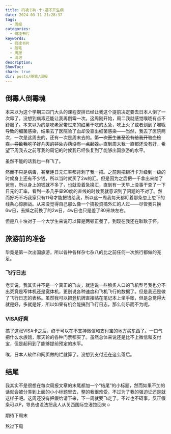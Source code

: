 ```yaml
---
title: 码凌书片·十·避不开生病
date: 2024-03-11 21:28:37
tags:
  - 周报
categories:
  - 码凌书片
keywords:
  - 码凌书片
  - 随笔
  - 周报
  - 周记
description: 
ShowToc: 
share: true
dir: posts/随笔/周报
---
```


## 倒霉人倒霉魂

本来以为这个学期三四门大头的课程安排已经让我这个提前决定要去日本人倒了一次霉了，没想到病毒还能让我再倒霉一次。这周刚开始，周二我就感觉喉咙有点不舒服了。本来以为的是吃老家带过来的红薯干吃的太急，吃上火了或者划到了喉咙导致的细菌感染，结果去了医院验了血却没查出细菌感染——当然，我去了医院两次，一次是这周去的，还有一次是周末去的。~~第一次医生甚至没有给我开验血检查，导致我吃了好几天的非处方药没有一点起效。~~直到周末我一直都还没有好，希望下周我去之前写我的周记的时候我已经恢复到了能够出国旅游的水平。

虽然不能的话我也一样飞了。

然而不只是病毒，甚至连日元汇率都背刺了我一把。之前刚把银行卡升级到一级的时候身上还有不少钱，所以当时就买了2w的汇。但是因为之后把一千拿出来给了爸爸，所以身上的钱就不多了，也就没着急换汇，直到有一天早上没事干查了一下日元的汇率，看到一条几乎呈90度的直线的时候我就意识到了问题的不对了。然而好巧不巧我家只有11号才能把钱给我，所以这一周我每天都盯着那条忽上忽下的线条心惊胆战。从来没觉得自己那么像一个搞投资搞外汇的人过——尽管我只换6w日，去掉之前换了的2w日，4w日也只是差了80来块左右。

但是八十块对于一个大学生来说可以算是两顿正餐了，到现在我还在耿耿于怀。

## 旅游前的准备

毕竟是第一次出国旅游，所以各种各样杂七杂八的比之前任何一次旅行都做的充足。

### 飞行日志

老实说，我其实并不是一个真正的飞友，就连说一些脍炙人口的飞机型号我也分不出究竟是窄体机还是宽体机，更别说各种速度和飞机飞行的数据了。但是我还是做了飞行日志的表格。虽然我可以把登机牌直接贴在笔记本上坐手账，但是总觉得大就是好，多就是好，所以如果有机会能搞到飞行日志，那么何乐而不为呢。

### VISA好爽

搞了这张VISA卡之后，终于可以在不支持微信和支付宝的地方买东西了。一口气把什么水族馆，摩天轮的各种门票都买了。虽然总体来说还是比不上微信和支付宝，但是起码到了能够提前预定的水平。

唉，日本人软件和网页做的烂就算了。没想到支付还在这么落后。

## 结尾

我其实不是很想在每次周报文章的末尾都加一个“结尾”的小标题，然而如果不加的话就会被分类到上面的小小标题里去，整的我很难受。不过为了我的强迫证还是就这样子吧。这周还没有把假给请下来，下一周就要飞走了。不过也不碍事，反正假条可以P，导员也没法把我人从关西国际空港拉回来☺️

期待下周末

熬过下周